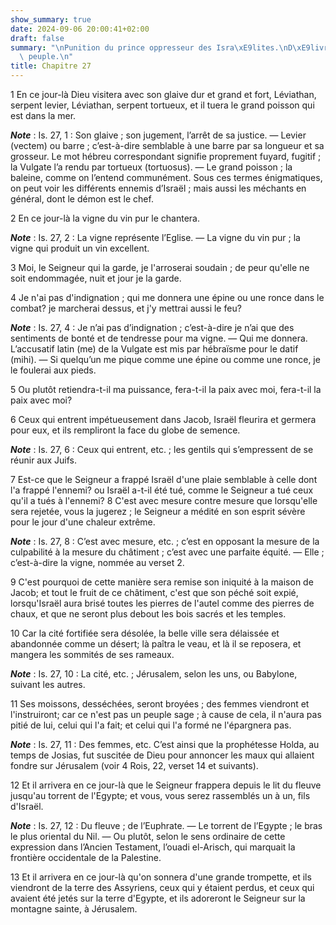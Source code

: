 ```yaml
---
show_summary: true
date: 2024-09-06 20:00:41+02:00
draft: false
summary: "\nPunition du prince oppresseur des Isra\xE9lites.\nD\xE9livrance de ce\
  \ peuple.\n"
title: Chapitre 27
---
```





1 En ce jour-là Dieu visitera avec son glaive dur et grand et fort, Léviathan, serpent levier, Léviathan, serpent tortueux, et il tuera le grand poisson qui est dans la mer.

***Note*** :  Is. 27, 1 : Son glaive ; son jugement, l’arrêt de sa justice. ― Levier (vectem) ou barre ; c’est-à-dire semblable à une barre par sa longueur et sa grosseur. Le mot hébreu correspondant signifie proprement fuyard, fugitif ; la Vulgate l’a rendu par tortueux (tortuosus). ― Le grand poisson ; la baleine, comme on l’entend communément. Sous ces termes énigmatiques, on peut voir les différents ennemis d’Israël ; mais aussi les méchants en général, dont le démon est le chef.


2 En ce jour-là la vigne du vin pur le chantera.

***Note*** :  Is. 27, 2 : La vigne représente l’Eglise. ― La vigne du vin pur ; la vigne qui produit un vin excellent.

3 Moi, le Seigneur qui la garde, je l'arroserai soudain ; de peur qu'elle ne soit endommagée, nuit et jour je la garde.


4 Je n'ai pas d'indignation ; qui me donnera une épine ou une ronce dans le combat? je marcherai dessus, et j'y mettrai aussi le feu?

***Note*** :  Is. 27, 4 : Je n’ai pas d’indignation ; c’est-à-dire je n’ai que des sentiments de bonté et de tendresse pour ma vigne. ― Qui me donnera. L’accusatif latin (me) de la Vulgate est mis par hébraïsme pour le datif (mihi). ― Si quelqu’un me pique comme une épine ou comme une ronce, je le foulerai aux pieds.

5 Ou plutôt retiendra-t-il ma puissance, fera-t-il la paix avec moi, fera-t-il la paix avec moi?


6 Ceux qui entrent impétueusement dans Jacob, Israël fleurira et germera pour eux, et ils rempliront la face du globe de semence.

***Note*** :  Is. 27, 6 : Ceux qui entrent, etc. ; les gentils qui s’empressent de se réunir aux Juifs.

7 Est-ce que le Seigneur a frappé Israël d'une plaie semblable à celle dont l'a frappé l'ennemi? ou Israël a-t-il été tué, comme le Seigneur a tué ceux qu'il a tués à l'ennemi? 8 C'est avec mesure contre mesure que lorsqu'elle sera rejetée, vous la jugerez ; le Seigneur a médité en son esprit sévère pour le jour d'une chaleur extrême.

***Note*** :  Is. 27, 8 : C’est avec mesure, etc. ; c’est en opposant la mesure de la culpabilité à la mesure du châtiment ; c’est avec une parfaite équité. ― Elle ; c’est-à-dire la vigne, nommée au verset 2.


9 C'est pourquoi de cette manière sera remise son iniquité à la maison de Jacob; et tout le fruit de ce châtiment, c'est que son péché soit expié, lorsqu'Israël aura brisé toutes les pierres de l'autel comme des pierres de chaux, et que ne seront plus debout les bois sacrés et les temples.


10 Car la cité fortifiée sera désolée, la belle ville sera délaissée et abandonnée comme un désert; là paîtra le veau, et là il se reposera, et mangera les sommités de ses rameaux.

***Note*** :  Is. 27, 10 : La cité, etc. ; Jérusalem, selon les uns, ou Babylone, suivant les autres.

11 Ses moissons, desséchées, seront broyées ; des femmes viendront et l'instruiront; car ce n'est pas un peuple sage ; à cause de cela, il n'aura pas pitié de lui, celui qui l'a fait; et celui qui l'a formé ne l'épargnera pas.

***Note*** :  Is. 27, 11 : Des femmes, etc. C’est ainsi que la prophétesse Holda, au temps de Josias, fut suscitée de Dieu pour annoncer les maux qui allaient fondre sur Jérusalem (voir 4 Rois, 22, verset 14 et suivants).


12 Et il arrivera en ce jour-là que le Seigneur frappera depuis le lit du fleuve jusqu'au torrent de l'Egypte; et vous, vous serez rassemblés un à un, fils d'Israël.

***Note*** :  Is. 27, 12 : Du fleuve ; de l’Euphrate. ― Le torrent de l’Egypte ; le bras le plus oriental du Nil. ― Ou plutôt, selon le sens ordinaire de cette expression dans l’Ancien Testament, l’ouadi el-Arisch, qui marquait la frontière occidentale de la Palestine.

13 Et il arrivera en ce jour-là qu'on sonnera d'une grande trompette, et ils viendront de la terre des Assyriens, ceux qui y étaient perdus, et ceux qui avaient été jetés sur la terre d'Egypte, et ils adoreront le Seigneur sur la montagne sainte, à Jérusalem.

